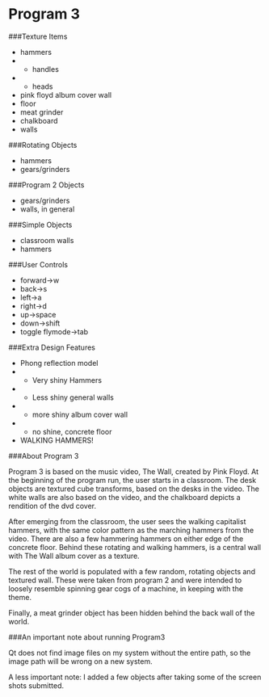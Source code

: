 # Program 3


###Texture Items

* hammers
* * handles
* * heads
* pink floyd album cover wall
* floor
* meat grinder
* chalkboard
* walls
	
###Rotating Objects

* hammers
* gears/grinders
	
###Program 2 Objects

* gears/grinders
* walls, in general

###Simple Objects

* classroom walls
* hammers
	
###User Controls

* forward->w
* back->s
* left->a
* right->d
* up->space
* down->shift
* toggle flymode->tab
	
###Extra Design Features

* Phong reflection model
* * Very shiny Hammers
* * Less shiny general walls
* * more shiny album cover wall
* * no shine, concrete floor
* WALKING HAMMERS!

###About Program 3

Program 3 is based on the music video, The Wall, created by Pink Floyd. At the
beginning of the program run, the user starts in a classroom. The desk objects
are textured cube transforms, based on the desks in the video. The white walls
are also based on the video, and the chalkboard depicts a rendition of the dvd cover.

After emerging from the classroom, the user sees the walking capitalist hammers, with
the same color pattern as the marching hammers from the video. There are also a few 
hammering hammers on either edge of the concrete floor. Behind these rotating and
walking hammers, is a central wall with The Wall album cover as a texture.

The rest of the world is populated with a few random, rotating objects and textured wall.
These were taken from program 2 and were intended to loosely resemble spinning gear cogs
of a machine, in keeping with the theme. 

Finally, a meat grinder object has been hidden behind the back wall of the world.

###An important note about running Program3

Qt does not find image files on my system without the entire path, so the image path will
be wrong on a new system.

A less important note:
I added a few objects after taking some of the screen shots submitted.